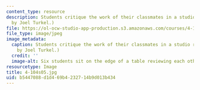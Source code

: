```yaml
---
content_type: resource
description: Students critique the work of their classmates in a studio review. (Image
  by Joel Turkel.)
file: https://ol-ocw-studio-app-production.s3.amazonaws.com/courses/4-104-architecture-studio-intentions-spring-2005/b5447088d1d469b4232714b9d013b434_4-104s05.jpg
file_type: image/jpeg
image_metadata:
  caption: Students critique the work of their classmates in a studio review. (Image
    by Joel Turkel.)
  credit: ''
  image-alt: Six students sit on the edge of a table reviewing each others work.
resourcetype: Image
title: 4-104s05.jpg
uid: b5447088-d1d4-69b4-2327-14b9d013b434
---
```

